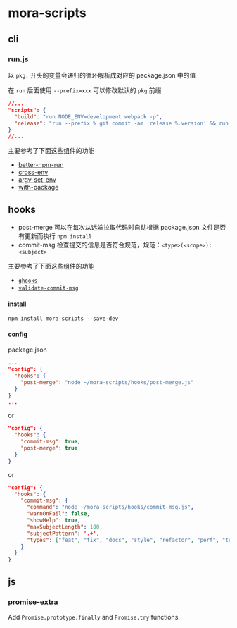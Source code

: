 # mora-scripts

## cli

### run.js 

以 `pkg.` 开头的变量会递归的循环解析成对应的 package.json 中的值

在 `run` 后面使用 `--prefix=xxx` 可以修改默认的 `pkg` 前缀

```json
//...
"scripts": {
  "build": "run NODE_ENV=development webpack -p",
  "release": "run --prefix % git commit -am 'release %.version' && run git tag %.version"
}
//...
```

主要参考了下面这些组件的功能

- [better-npm-run](https://github.com/benoror/better-npm-run)
- [cross-env](https://github.com/kentcdodds/cross-env)
- [argv-set-env](https://github.com/kentcdodds/argv-set-env)
- [with-package](https://github.com/bahmutov/with-package)



## hooks

* post-merge 可以在每次从远端拉取代码时自动根据 package.json 文件是否有更新而执行 `npm install`
* commit-msg 检查提交的信息是否符合规范，规范：`<type>(<scope>): <subject>`

主要参考了下面这些组件的功能

- [`ghooks`](https://github.com/gtramontina/ghooks)
- [`validate-commit-msg`](https://github.com/kentcdodds/validate-commit-msg)


#### install

```
npm install mora-scripts --save-dev
```

#### config

package.json

```json
...
"config": {
  "hooks": {
    "post-merge": "node ~/mora-scripts/hooks/post-merge.js"
  }
}
...
```

or

```json
"config": {
  "hooks": {
    "commit-msg": true,
    "post-merge": true
  }
}
```

or

```json
"config": {
  "hooks": {
    "commit-msg": {
      "command": "node ~/mora-scripts/hooks/commit-msg.js",
      "warnOnFail": false,
      "showHelp": true,
      "maxSubjectLength": 100,
      "subjectPattern": '.+',
      "types": ["feat", "fix", "docs", "style", "refactor", "perf", "test", "chore", "revert"]
    }
  }
}
```


## js

### promise-extra

Add `Promise.prototype.finally` and `Promise.try` functions.


